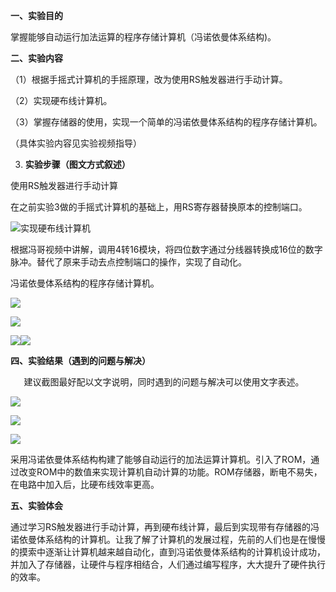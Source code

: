 **一、实验目的**

掌握能够自动运行加法运算的程序存储计算机（冯诺依曼体系结构)。

**二、实验内容**

（1）根据手摇式计算机的手摇原理，改为使用RS触发器进行手动计算。

（2）实现硬布线计算机。

（3）掌握存储器的使用，实现一个简单的冯诺依曼体系结构的程序存储计算机。

（具体实验内容见实验视频指导）

3. **实验步骤（图文方式叙述）**

使用RS触发器进行手动计算

在之前实验3做的手摇式计算机的基础上，用RS寄存器替换原本的控制端口。




![](Aspose.Words.7a87af31-d75d-4296-8380-ef75cd53025f.002.png)实现硬布线计算机

根据冯哥视频中讲解，调用4转16模块，将四位数字通过分线器转换成16位的数字脉冲。替代了原来手动去点控制端口的操作，实现了自动化。

冯诺依曼体系结构的程序存储计算机。 

![](Aspose.Words.7a87af31-d75d-4296-8380-ef75cd53025f.003.png)

![](Aspose.Words.7a87af31-d75d-4296-8380-ef75cd53025f.004.png)

![](Aspose.Words.7a87af31-d75d-4296-8380-ef75cd53025f.005.png)![](Aspose.Words.7a87af31-d75d-4296-8380-ef75cd53025f.006.png)

**四、实验结果（<a name="_hlk42375346"></a>遇到的问题与解决）**

`	`建议截图最好配以文字说明，同时遇到的问题与解决可以使用文字表述。

![](Aspose.Words.7a87af31-d75d-4296-8380-ef75cd53025f.007.png)

![](Aspose.Words.7a87af31-d75d-4296-8380-ef75cd53025f.008.png)

![](Aspose.Words.7a87af31-d75d-4296-8380-ef75cd53025f.009.png)

采用冯诺依曼体系结构构建了能够自动运行的加法运算计算机。引入了ROM，通过改变ROM中的数值来实现计算机自动计算的功能。ROM存储器，断电不易失，在电路中加入后，比硬布线效率更高。

**五、实验体会**

通过学习RS触发器进行手动计算，再到硬布线计算，最后到实现带有存储器的冯诺依曼体系结构的计算机。让我了解了计算机的发展过程，先前的人们也是在慢慢的摸索中逐渐让计算机越来越自动化，直到冯诺依曼体系结构的计算机设计成功，并加入了存储器，让硬件与程序相结合，人们通过编写程序，大大提升了硬件执行的效率。
